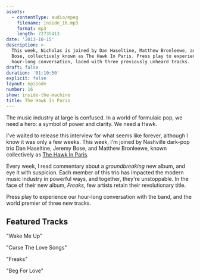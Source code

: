```yaml
---
assets:
  - contentType: audio/mpeg
    filename: inside_16.mp3
    format: mp3
    length: 72735413
date: '2013-10-15'
description: >-
  This week, Nicholas is joined by Dan Haseltine, Matthew Bronleewe, and Jeremy
  Bose, collectively known as The Hawk In Paris. Press play to experience our
  hour-long conversation, laced with three previously unheard tracks.
draft: false
duration: '01:10:50'
explicit: false
layout: episode
number: 16
show: inside-the-machine
title: The Hawk In Paris
---
```

The music industry at large is confused. In a world of formulaic pop, we need a hero: a symbol of power and clarity. We need a Hawk.

I've waited to release this interview for what seems like forever, although I know it was only a few weeks. This week,  I'm joined by Nashville dark-pop trio Dan Haseltine, Jeremy Bose, and Matthew Bronleewe, known collectively as [The Hawk In Paris](http://thehawkinparis.com).

Every week, I read commentary about a _groundbreaking_ new album, and eye it with suspicion. Each member of this trio has impacted the modern music industry in powerful ways, and together, they're unstoppable. In the face of their new album, _Freaks_, few artists retain their revolutionary title.

Press play to experience our hour-long conversation with the band, and the world premier of three new tracks.

## Featured Tracks

"Wake Me Up"

"Curse The Love Songs"

"Freaks"

"Beg For Love"